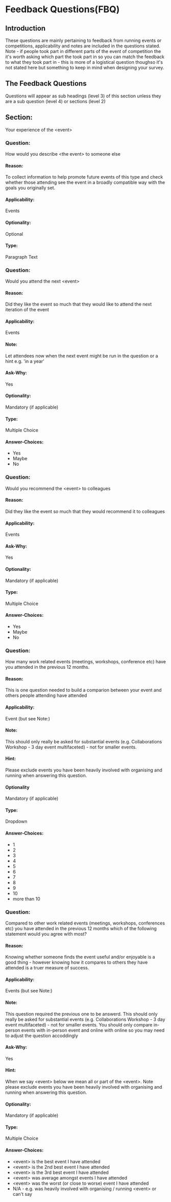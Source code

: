 # Feedback Questions(FBQ)

## Introduction
These questions are mainly pertaining to feedback from running events or competitions, applicability and notes are included in the questions stated. Note - if people took part in different parts of the event of competition the it's worth asking which part the took part in so you can match the feedback to what they took part in - this is more of a logistical question thoughso it's not stated here but something to keep in mind when designing your survey.

## The Feedback Questions
Questions will appear as sub headings (level 3) of this section unless they are a sub question (level 4) or sections (level 2)

## Section:
Your experience of the \<event\>

### Question:
How would you describe \<the event\> to someone else

#### Reason:
To collect information to help promote future events of this type and check whether those attending see the event in a broadly compatible way with the goals you originally set.

#### Applicability:
Events

#### Optionality:
Optional
 
#### Type:
Paragraph Text

### Question:
Would you attend the next \<event\>

#### Reason:
Did they like the event so much that they would like to attend the next iteration of the event

#### Applicability:
Events

#### Note:
Let attendees now when the next event might be run in the question or a hint e.g. 'in a year'

#### Ask-Why:
Yes

#### Optionality:
Mandatory (if applicable)

#### Type:
Multiple Choice

#### Answer-Choices:
* Yes
* Maybe
* No

### Question:
Would you recommend the \<event\> to colleagues

#### Reason:
Did they like the event so much that they would recommend it to colleagues

#### Applicability:
Events

#### Ask-Why:
Yes

#### Optionality:
Mandatory (if applicable)

#### Type:
Multiple Choice

#### Answer-Choices:
* Yes
* Maybe
* No

### Question:
How many work related events (meetings, workshops, conference etc) have you attended in the previous 12 months.

#### Reason:
This is one question needed to build a comparion between your event and others people attending have attended

#### Applicability:
Event (but see Note:)

#### Note:
This should only really be asked for substantial events (e.g. Collaborations Workshop - 3 day event multifaceted) - not for smaller events.

#### Hint:
Please exclude events you have been heavily involved with organising and running when answering this question.

#### Optionality
Mandatory (if applicable)

#### Type:
Dropdown

#### Answer-Choices:
* 1
* 2
* 3
* 4
* 5
* 6
* 7
* 8
* 9
* 10
* more than 10

### Question:
Compared to other work related events (meetings, workshops, conferences etc) you have attended in the previous 12 months which of the following statement would you agree with most?

#### Reason:
Knowing whether someone finds the event useful and/or enjoyable is a good thing - however knowing how it compares to others they have attended is a truer measure of success.

#### Applicability:
Events (but see Note:)

#### Note:
This question required the previous one to be answerd. This should only really be asked for substantial events (e.g. Collaborations Workshop - 3 day event multifaceted) - not for smaller events. You should only compare in-person events with in-person event and online with online so you may need to adjust the question accoddingly

#### Ask-Why:
Yes

#### Hint:
When we say \<event\> below we mean all or part of the \<event\>. Note please exclude events you have been heavily involved with organising and running when answering this question.

#### Optionality:
Mandatory (if applicable)

#### Type:
Multiple Choice

#### Answer-Choices:
* \<event\> is the best event I have attended
* \<event\> is the 2nd best event I have attended
* \<event\> is the 3rd best event I have attended
* \<event\> was average amongst events I have attended
* \<event\> was the worst (or close to worse) event I have attended
* N/A - e.g. was heavily involved with organising / running \<event\> or can't say















































